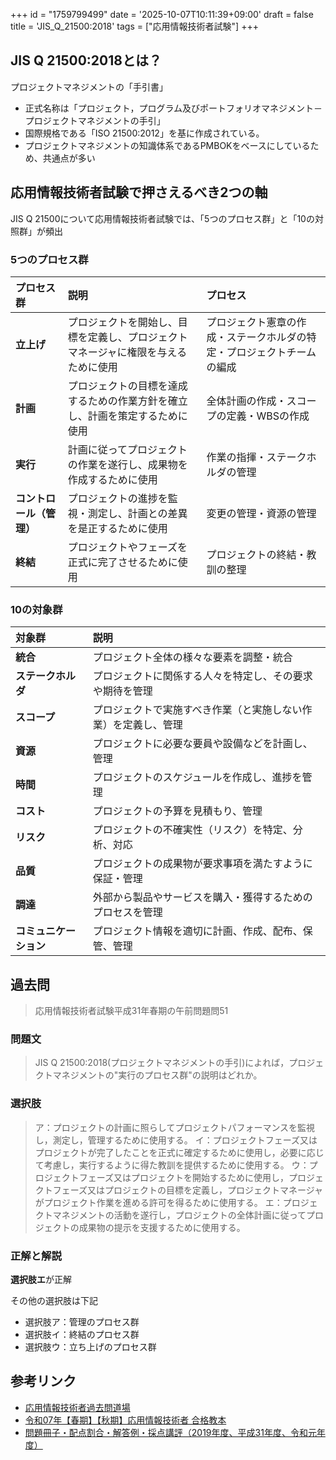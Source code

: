+++
id = "1759799499"
date = '2025-10-07T10:11:39+09:00'
draft = false
title = 'JIS_Q_21500:2018'
tags = ["応用情報技術者試験"]
+++
## JIS Q 21500:2018とは？
プロジェクトマネジメントの「手引書」
- 正式名称は「プロジェクト，プログラム及びポートフォリオマネジメント－プロジェクトマネジメントの手引」
- 国際規格である「ISO 21500:2012」を基に作成されている。
- プロジェクトマネジメントの知識体系であるPMBOKをベースにしているため、共通点が多い

## 応用情報技術者試験で押さえるべき2つの軸

JIS Q 21500について応用情報技術者試験では、「5つのプロセス群」と「10の対照群」が頻出

### 5つのプロセス群

| プロセス群 | 説明 | プロセス |
| :--- | :--- | :--- |
| **立上げ** | プロジェクトを開始し、目標を定義し、プロジェクトマネージャに権限を与えるために使用|プロジェクト憲章の作成・ステークホルダの特定・プロジェクトチームの編成|
| **計画** | プロジェクトの目標を達成するための作業方針を確立し、計画を策定するために使用|全体計画の作成・スコープの定義・WBSの作成|
| **実行** | 計画に従ってプロジェクトの作業を遂行し、成果物を作成するために使用|作業の指揮・ステークホルダの管理|
| **コントロール（管理）** | プロジェクトの進捗を監視・測定し、計画との差異を是正するために使用|変更の管理・資源の管理|
| **終結** | プロジェクトやフェーズを正式に完了させるために使用|プロジェクトの終結・教訓の整理|

### 10の対象群

| 対象群 | 説明 |
| :--- | :--- |
| **統合** | プロジェクト全体の様々な要素を調整・統合|
| **ステークホルダ** | プロジェクトに関係する人々を特定し、その要求や期待を管理|
| **スコープ** | プロジェクトで実施すべき作業（と実施しない作業）を定義し、管理 |
| **資源** | プロジェクトに必要な要員や設備などを計画し、管理|
| **時間** | プロジェクトのスケジュールを作成し、進捗を管理|
| **コスト** | プロジェクトの予算を見積もり、管理 |
| **リスク** | プロジェクトの不確実性（リスク）を特定、分析、対応 |
| **品質** | プロジェクトの成果物が要求事項を満たすように保証・管理|
| **調達** | 外部から製品やサービスを購入・獲得するためのプロセスを管理|
| **コミュニケーション** | プロジェクト情報を適切に計画、作成、配布、保管、管理 |

## 過去問

> 応用情報技術者試験平成31年春期の午前問題問51

### 問題文

> JIS Q 21500:2018(プロジェクトマネジメントの手引)によれば，プロジェクトマネジメントの"実行のプロセス群"の説明はどれか。

### 選択肢

> ア：プロジェクトの計画に照らしてプロジェクトパフォーマンスを監視し，測定し，管理するために使用する。
> イ：プロジェクトフェーズ又はプロジェクトが完了したことを正式に確定するために使用し，必要に応じて考慮し，実行するように得た教訓を提供するために使用する。
> ウ：プロジェクトフェーズ又はプロジェクトを開始するために使用し，プロジェクトフェーズ又はプロジェクトの目標を定義し，プロジェクトマネージャがプロジェクト作業を進める許可を得るために使用する。
> エ：プロジェクトマネジメントの活動を遂行し，プロジェクトの全体計画に従ってプロジェクトの成果物の提示を支援するために使用する。

### 正解と解説

**選択肢エ**が正解

その他の選択肢は下記
- 選択肢ア：管理のプロセス群
- 選択肢イ：終結のプロセス群
- 選択肢ウ：立ち上げのプロセス群

## 参考リンク

- [応用情報技術者過去問道場](https://www.ap-siken.com/apkakomon.php)
- [令和07年【春期】【⁠秋期】応用情報技術者 合格教本](https://gihyo.jp/book/2024/978-4-297-14620-7)
- [問題冊子・配点割合・解答例・採点講評（2019年度、平成31年度、令和元年度）](https://www.ipa.go.jp/shiken/mondai-kaiotu/2019h31.html)
